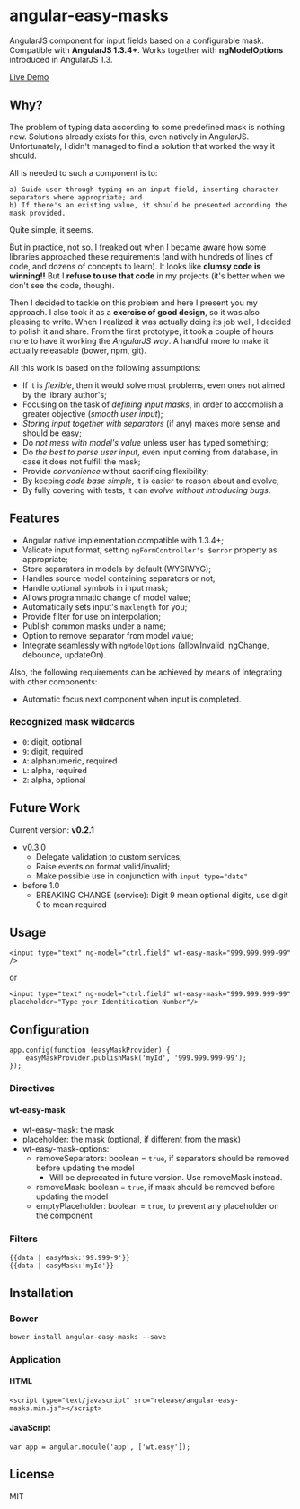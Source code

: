 # angular-easy-masks

AngularJS component for input fields based on a configurable mask.
Compatible with **AngularJS 1.3.4+**.
Works together with **ngModelOptions** introduced in AngularJS 1.3.

[Live Demo](http://awerlang.github.io/angular-easy-masks/examples/)

## Why?

The problem of typing data according to some predefined mask is nothing new.
Solutions already exists for this, even natively in AngularJS.
Unfortunately, I didn't managed to find a solution that worked the way it should.

All is needed to such a component is to:

    a) Guide user through typing on an input field, inserting character separators where appropriate; and
    b) If there's an existing value, it should be presented according the mask provided.

Quite simple, it seems.

But in practice, not so.
I freaked out when I became aware how some libraries approached these requirements
(and with hundreds of lines of code, and dozens of concepts to learn).
It looks like **clumsy code is winning!!**
But I **refuse to use that code** in my projects (it's better when we don't see the code, though).

Then I decided to tackle on this problem and here I present you my approach.
I also took it as a **exercise of good design**, so it was also pleasing to write.
When I realized it was actually doing its job well, I decided to polish it and share.
From the first prototype, it took a couple of hours more to have it working the *AngularJS way*.
A handful more to make it actually releasable (bower, npm, git).

All this work is based on the following assumptions:

* If it is *flexible*, then it would solve most problems, even ones not aimed by the library author's;
* Focusing on the task of *defining input masks*, in order to accomplish a greater objective (*smooth user input*);
* *Storing input together with separators* (if any) makes more sense and should be easy;
* Do *not mess with model's value* unless user has typed something;
* Do *the best to parse user input*, even input coming from database, in case it does not fulfill the mask;
* Provide *convenience* without sacrificing flexibility;
* By keeping *code base simple*, it is easier to reason about and evolve;
* By fully covering with tests, it can *evolve without introducing bugs*.

## Features

* Angular native implementation compatible with 1.3.4+;
* Validate input format, setting `ngFormController's $error` property as appropriate;
* Store separators in models by default (WYSIWYG);
* Handles source model containing separators or not;
* Handle optional symbols in input mask;
* Allows programmatic change of model value;
* Automatically sets input's `maxlength` for you;
* Provide filter for use on interpolation;
* Publish common masks under a name;
* Option to remove separator from model value;
* Integrate seamlessly with `ngModelOptions` (allowInvalid, ngChange, debounce, updateOn).

Also, the following requirements can be achieved by means of integrating with other components:

* Automatic focus next component when input is completed.

### Recognized mask wildcards

* `0`: digit, optional
* `9`: digit, required
* `A`: alphanumeric, required
* `L`: alpha, required
* `Z`: alpha, optional

## Future Work

Current version: **v0.2.1**

* v0.3.0
  * Delegate validation to custom services;
  * Raise events on format valid/invalid;
  * Make possible use in conjunction with `input type="date"`
* before 1.0
  * BREAKING CHANGE (service): Digit 9 mean optional digits, use digit 0 to mean required

## Usage

    <input type="text" ng-model="ctrl.field" wt-easy-mask="999.999.999-99" />

or

    <input type="text" ng-model="ctrl.field" wt-easy-mask="999.999.999-99" placeholder="Type your Identitication Number"/>

## Configuration

    app.config(function (easyMaskProvider) {
        easyMaskProvider.publishMask('myId', '999.999.999-99');
    });

### Directives

#### wt-easy-mask

 * wt-easy-mask: the mask
 * placeholder: the mask (optional, if different from the mask)
 * wt-easy-mask-options:
   * removeSeparators: boolean = `true`, if separators should be removed before updating the model
     * Will be deprecated in future version. Use removeMask instead.
   * removeMask: boolean = `true`, if mask should be removed before updating the model
   * emptyPlaceholder: boolean = `true`, to prevent any placeholder on the component

### Filters

    {{data | easyMask:'99.999-9'}}
    {{data | easyMask:'myId'}}

## Installation

### Bower

    bower install angular-easy-masks --save

### Application

#### HTML

    <script type="text/javascript" src="release/angular-easy-masks.min.js"></script>

#### JavaScript

    var app = angular.module('app', ['wt.easy']);

## License

MIT
